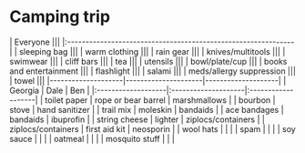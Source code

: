 Camping trip
===============

| Everyone                                                    |||
|:--------------------------------------------------------------|
| sleeping bag                                                |||
| warm clothing                                               |||
| rain gear                                                   |||
| knives/multitools                                           |||
| swimwear                                                    |||
| cliff bars                                                  |||
| tea                                                         |||
| utensils                                                    |||
| bowl/plate/cup                                              |||
| books and entertainment                                     |||
| flashlight                                                  |||
| salami                                                      |||
| meds/allergy suppression                                    |||
| towel                                                       |||
|--------------------|---------------------|--------------------|
| Georgia            | Dale                | Ben                |
|:-------------------|:--------------------|:-------------------|
| toilet paper       | rope or bear barrel | marshmallows       |
| bourbon            | stove               | hand sanitizer     |
| trail mix          | moleskin            | bandaids           |
| ace bandages       | bandaids            | ibuprofin          |
| string cheese      | lighter             | ziplocs/containers |
| ziplocs/containers | first aid kit       | neosporin          |
| wool hats          |                     |                    |
| spam               |                     |                    |
| soy sauce          |                     |                    |
| oatmeal            |                     |                    |
| mosquito stuff     |                     |                    |
